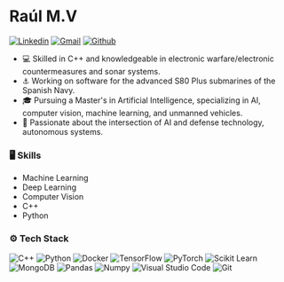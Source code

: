 # Raúl M.V



[![Linkedin](https://img.shields.io/badge/-LinkedIn-blue?style=flat&logo=Linkedin&logoColor=white)](https://www.linkedin.com/in/raul-marti/) [![Gmail](https://img.shields.io/badge/-Gmail-c14438?style=flat&logo=Gmail&logoColor=white)](mailto:raoulmv@gmail.com) [![Github](https://img.shields.io/github/followers/raomv?label=Follow&style=social)](https://github.com/raomv)

- 💻 Skilled in C++ and knowledgeable in electronic warfare/electronic countermeasures and sonar systems.
- ⚓ Working on software for the advanced S80 Plus submarines of the Spanish Navy.
- 🎓 Pursuing a Master's in Artificial Intelligence, specializing in AI, computer vision, machine learning, and unmanned vehicles.
- 🤖 Passionate about the intersection of AI and defense technology, autonomous systems.



### 🖥 Skills

- Machine Learning
- Deep Learning
- Computer Vision
- C++
- Python
### ⚙️ Tech Stack

![C++](https://img.shields.io/badge/-C%2B%2B-05122A?style=flat-square&logo=C++&color=353535)
![Python](https://img.shields.io/badge/-Python-05122A?style=flat-square&logo=Python&color=353535)
![Docker](https://img.shields.io/badge/-Docker-05122A?style=flat-square&logo=Docker&color=353535)
![TensorFlow](https://img.shields.io/badge/-TensorFlow-05122A?style=flat-square&logo=TensorFlow&color=353535)
![PyTorch](https://img.shields.io/badge/-PyTorch-05122A?style=flat-square&logo=PyTorch&color=353535)
![Scikit Learn](https://img.shields.io/badge/-Scikit%20Learn-05122A?style=flat-square&logo=Scikit-Learn&color=353535)
![MongoDB](https://img.shields.io/badge/-MongoDB-05122A?style=flat-square&logo=MongoDB&color=353535)
![Pandas](https://img.shields.io/badge/-Pandas-05122A?style=flat-square&logo=Pandas&color=353535)
![Numpy](https://img.shields.io/badge/-Numpy-05122A?style=flat-square&logo=Numpy&color=353535)
![Visual Studio Code](https://img.shields.io/badge/-Visual%20Studio%20Code-05122A?style=flat-square&logo=Visual-Studio-Code&color=353535)
![Git](https://img.shields.io/badge/-Git-05122A?style=flat-square&logo=Git&color=353535)
